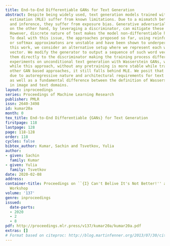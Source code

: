```yaml
---
title: End-to-End Differentiable GANs for Text Generation
abstract: Despite being widely used, text generation models trained with maximum likelihood
  estimation (MLE) suffer from known limitations. Due to a mismatch between training
  and inference, they suffer from exposure bias. Generative adversarial networks (GANs),
  on the other hand, by leveraging a discriminator, can mitigate these limitations.
  However, discrete nature of text makes the model non-differentiable hindering training.
  To deal with this issue, the approaches proposed so far, using reinforcement learning
  or softmax approximatons are unstable and have been shown to underperform MLE. In
  this work, we consider an alternative setup where we represent each word by a pretrained
  vector. We modify the generator to output a sequence of such word vectors and feed
  them directly to the discriminator making the training process differentiable. Through
  experiments on unconditional text generation with Wasserstein GANs, we find that
  while this approach, without any pretraining is more stable while training and outperforms
  other GAN based approaches, it still falls behind MLE. We posit that this gap is
  due to autoregressive nature and architectural requirements for text generation
  as well as a fundamental difference between the definition of Wasserstein distance
  in image and text domains.
layout: inproceedings
series: Proceedings of Machine Learning Research
publisher: PMLR
issn: 2640-3498
id: kumar20a
month: 0
tex_title: End-to-End Differentiable {GANs} for Text Generation
firstpage: 118
lastpage: 128
page: 118-128
order: 118
cycles: false
bibtex_author: Kumar, Sachin and Tsvetkov, Yulia
author:
- given: Sachin
  family: Kumar
- given: Yulia
  family: Tsvetkov
date: 2020-02-08
address: 
container-title: Proceedings on ``{I} Can't Belive It's Not Better!'' at {NeurIPS}
  Workshop
volume: '137'
genre: inproceedings
issued:
  date-parts:
  - 2020
  - 2
  - 8
pdf: http://proceedings.mlr.press/v137/kumar20a/kumar20a.pdf
extras: []
# Format based on citeproc: http://blog.martinfenner.org/2013/07/30/citeproc-yaml-for-bibliographies/
---
```


